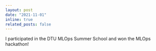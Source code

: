 ```yaml
---
layout: post
date: "2021-11-01"
inline: true
related_posts: false
---
```


I participated in the DTU MLOps Summer School and won the MLOps hackathon!

